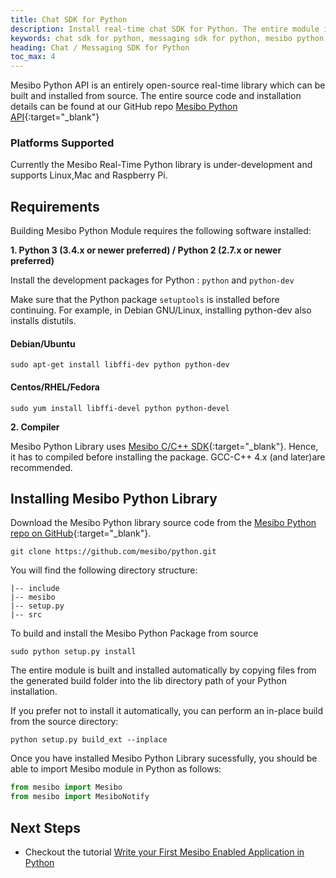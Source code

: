 ```yaml
---
title: Chat SDK for Python 
description: Install real-time chat SDK for Python. The entire module is built and installed automatically by copying files from the generated build folder into the lib directory path.
keywords: chat sdk for python, messaging sdk for python, mesibo python sdk, open source messaging sdk, chat app sdk, python chat sdk
heading: Chat / Messaging SDK for Python
toc_max: 4
---
```

Mesibo Python API is an entirely open-source real-time library which can be built and installed from source. The entire source code and installation details can be found at our GitHub repo [Mesibo Python API](https://github.com/mesibo/python){:target="_blank"}

### Platforms Supported 
Currently the Mesibo Real-Time Python library is under-development and supports Linux,Mac and Raspberry Pi.

## Requirements 

Building Mesibo Python Module requires the following software installed:

**1. Python 3 (3.4.x or newer preferred) / Python 2 (2.7.x or newer preferred)**

Install the development packages for Python : `python` and `python-dev`

Make sure that the Python package `setuptools` is installed before continuing. For example, in Debian GNU/Linux, installing python-dev also installs distutils.

#### Debian/Ubuntu
```
sudo apt-get install libffi-dev python python-dev
```
#### Centos/RHEL/Fedora
```
sudo yum install libffi-devel python python-devel 
```

**2. Compiler**

Mesibo Python Library uses [Mesibo C/C++ SDK](https://mesibo.com/documentation/install/linux/){:target="_blank"}. Hence, it has to compiled before installing the package. GCC-C++ 4.x (and later)are recommended. 


## Installing Mesibo Python Library


Download the Mesibo Python library source code from the [Mesibo Python repo on GitHub](https://github.com/mesibo/python){:target="_blank"}.
```
git clone https://github.com/mesibo/python.git
```
You will find the following directory structure:
```
|-- include
|-- mesibo
|-- setup.py
|-- src

```

To build and install the Mesibo Python Package from source
```
sudo python setup.py install

```
The entire module is built and installed automatically by copying files from the generated build folder into the lib directory path of your Python installation.

If you prefer not to install it automatically, you can perform an in-place build from the source directory:
```
python setup.py build_ext --inplace
```

Once you have installed Mesibo Python Library sucessfully, you should be able to import Mesibo module in Python as follows:
```python
from mesibo import Mesibo
from mesibo import MesiboNotify
```


## Next Steps
- Checkout the tutorial [Write your First Mesibo Enabled Application in Python](https://mesibo.com/documentation/tutorials/first-app/python/)

